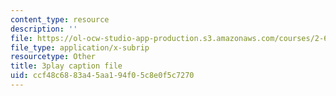 ```yaml
---
content_type: resource
description: ''
file: https://ol-ocw-studio-app-production.s3.amazonaws.com/courses/2-627-fundamentals-of-photovoltaics-fall-2013/ccf48c6883a45aa194f05c8e0f5c7270_3NQlT1SYpuQ.vtt
file_type: application/x-subrip
resourcetype: Other
title: 3play caption file
uid: ccf48c68-83a4-5aa1-94f0-5c8e0f5c7270
---
```

